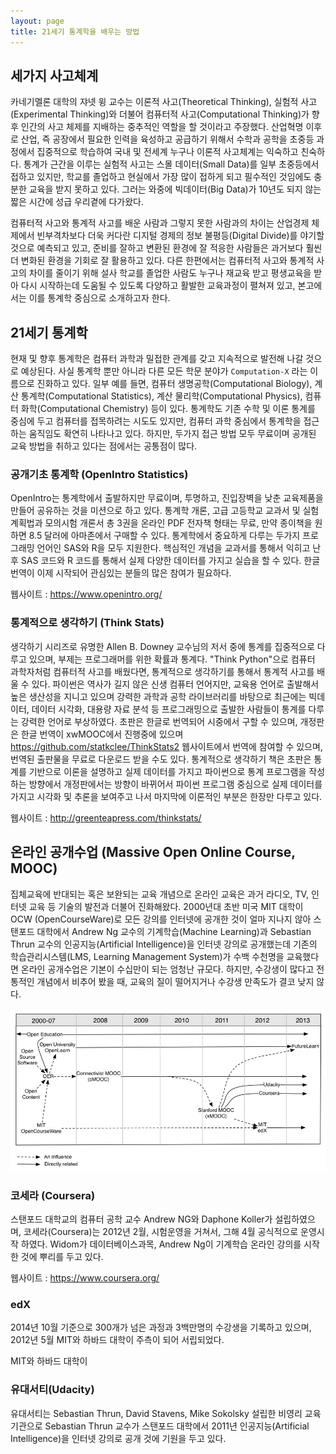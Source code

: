 ```yaml
---
layout: page
title: 21세기 통계학을 배우는 방법
---
```


## 세가지 사고체계

카네기멜론 대학의 쟈넷 윙 교수는 이론적 사고(Theoretical Thinking), 실험적 사고(Experimental Thinking)와 더불어 컴퓨터적 사고(Computational Thinking)가 향후 인간의 사고 체제를 지배하는 중추적인 역할을 할 것이라고 주장했다. 산업혁명 이후로 산업, 즉 공장에서 필요한 인력을 육성하고 공급하기 위해서 수학과 공학을 초중등 과정에서 집중적으로 학습하여 국내 및 전세계 누구나 이론적 사고체계는 익숙하고 친숙하다. 통계가 근간을 이루는 실험적 사고는 스몰 데이터(Small Data)를 일부 초중등에서 접하고 있지만, 학교를 졸업하고 현실에서 가장 많이 접하게 되고 필수적인 것임에도 충분한 교육을 받지 못하고 있다. 그러는 와중에 빅데이터(Big Data)가 10년도 되지 않는 짧은 시간에 성급 우리곁에 다가왔다.

컴퓨터적 사고와 통계적 사고를 배운 사람과 그렇지 못한 사람과의 차이는 산업경제 체제에서 빈부격차보다 더욱 커다란 디지털 경제의 정보 불평등(Digital Divide)를 야기할 것으로 예측되고 있고, 준비를 잘하고 변환된 환경에 잘 적응한 사람들은 과거보다 훨씬 더 변화된 환경을 기회로 잘 활용하고 있다. 다른 한편에서는 컴퓨터적 사고와 통계적 사고의 차이를 줄이기 위해 설사 학교를 졸업한 사람도 누구나 재교육 받고 평생교육을 받아 다시 시작하는데 도움될 수 있도록 다양하고 활발한 교육과정이 펼쳐져 있고, 본고에서는 이를 통계학 중심으로 소개하고자 한다.

## 21세기 통계학 

현재 및 향후 통계학은 컴퓨터 과학과 밀접한 관계를 갖고 지속적으로 발전해 나갈 것으로 예상된다. 사실 통계학 뿐만 아니라 다른 모든 학문 분야가 `Computation-X` 라는 이름으로 진화하고 있다. 일부 예를 들면, 컴퓨터 생명공학(Computational Biology), 계산 통계학(Computational Statistics), 계산 물리학(Computational Physics), 컴퓨터 화학(Computational Chemistry) 등이 있다.
통계학도 기존 수학 및 이론 통계를 중심에 두고 컴퓨터를 접목하려는 시도도 있지만, 컴퓨터 과학 중심에서 통계학을 접근하는 움직임도 확연히 나타나고 있다. 하지만, 두가지 접근 방법 모두 무료이며 공개된 교육 방법을 취하고 있다는 점에서는 공통점이 많다.

### 공개기초 통계학 (OpenIntro Statistics)

OpenIntro는 통계학에서 출발하지만 무료이며, 투명하고, 진입장벽을 낮춘 교육제품을 만들어 공유하는 것을 미션으로 하고 있다. 통계학 개론, 고급 고등학교 교과서 및 실험계획법과 모의시험 개론서 총 3권을 온라인 PDF 전자책 형태는 무료, 만약 종이책을 원하면 8.5 달러에 아마존에서 구매할 수 있다. 통계학에서 중요하게 다루는 두가지 프로그래밍 언어인 SAS와 R을 모두 지원한다. 핵심적인 개념을 교과서를 통해서 익히고 난 후 SAS 코드와 R 코드를 통해서 실제 다양한 데이터를 가지고 실습을 할 수 있다. 한글번역이 이제 시작되어 관심있는 분들의 많은 참여가 필요하다.

웹사이트 : https://www.openintro.org/

### 통계적으로 생각하기 (Think Stats)

생각하기 시리즈로 유명한 Allen B. Downey 교수님의 저서 중에 통계를 집중적으로 다루고 있으며, 부제는 프로그래머를 위한 확률과 통계다. "Think Python"으로 컴퓨터 과학자처럼 컴퓨터적 사고를 배웠다면, 통계적으로 생각하기를 통해서 통계적 사고를 배울 수 있다. 파이썬은 역사가 길지 않은 신생 컴퓨터 언어지만, 교육용 언어로 출발해서 높은 생산성을 지니고 있으며 강력한 과학과 공학 라이브러리를 바탕으로 최근에는 빅데이터, 데이터 시각화, 대용량 자료 분석 등 프로그래밍으로 출발한 사람들이 통계를 다루는 강력한 언어로 부상하였다.
초판은 한글로 번역되어 시중에서 구할 수 있으며, 개정판은 한글 번역이 xwMOOC에서 진행중에 있으며 https://github.com/statkclee/ThinkStats2 웹사이트에서 번역에 참여할 수 있으며, 번역된 출판물을 무료로 다운로드 받을 수도 있다. 통계적으로 생각하기 책은 초판은 통계를 기반으로 이론을 설명하고 실제 데이터를 가지고 파이썬으로 통계 프로그램을 작성하는 방향에서 개정판에서는 방향이 바뀌어서 파이썬 프로그램 중심으로 실제 데이터를 가지고 시각화 및 추론을 보여주고 나서 마지막에 이론적인 부분은 한장만 다루고 있다.

웹사이트 : http://greenteapress.com/thinkstats/

## 온라인 공개수업 (Massive Open Online Course, MOOC)

집체교육에 반대되는 혹은 보완되는 교육 개념으로 온라인 교육은 과거 라디오, TV, 인터넷 교육 등 기술의 발전과 더불어 진화해왔다. 2000년대 초반 미국 MIT 대학이 OCW (OpenCourseWare)로 모든 강의를 인터넷에 공개한 것이 얼마 지나지 않아 스탠포드 대학에서 Andrew Ng 교수의 기계학습(Machine Learning)과 Sebastian	Thrun 교수의 인공지능(Artificial Intelligence)을 인터넷 강의로 공개했는데 기존의 학습관리시스템(LMS, Learning Management System)가 수백 수천명을 교육했다면 온라인 공개수업은 기본이 수십만이 되는 엄청난 규모다. 하지만, 수강생이 많다고 전통적인 개념에서 비추어 봤을 때, 교육의 질이 떨어지거나 수강생 만족도가 결코 낮지 않다.

![MOOC 계보](fig/MOOCs_and_Open_Education_Timeline.jpg)

### 코세라 (Coursera)

스탠포드 대학교의 컴퓨터 공학 교수 Andrew NG와 Daphone Koller가 설립하였으며, 코세라(Coursera)는 2012년 2월, 시험운영을 거쳐서, 그해 4월 공식적으로 운영시작 하였다. Widom가 데이터베이스과목, Andrew Ng이 기계학습 온라인 강의를 시작한 것에 뿌리를 두고 있다.

웹사이트 : https://www.coursera.org/

### edX

2014년 10월 기준으로 300개가 넘은 과정과 3백만명의 수강생을 기록하고 있으며, 2012년 5월 MIT와 하바드 대학이 주측이 되어 서립되었다.

MIT와 하바드 대학이 

### 유대서티(Udacity)

유대서티는 Sebastian Thrun, David Stavens, Mike Sokolsky 설립한 비영리 교육기관으로 Sebastian Thrun 교수가 스탠포드 대학에서 2011년 인공지능(Artificial Intelligence)을 인터넷 강의로 공개 것에 기원을 두고 있다.


